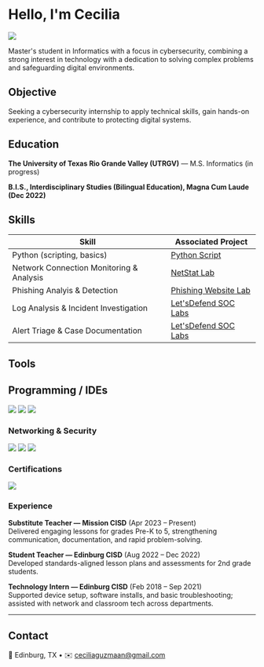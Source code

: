 # Hello, I'm Cecilia
<a href="https://linkedin.com/in/ceciliaprofile"><img src="https://img.shields.io/badge/-LinkedIn-0072b1?&style=for-the-badge&logo=linkedin&logoColor=white" /></a>

Master's student in Informatics with a focus in cybersecurity, combining a strong interest in technology with a dedication to solving complex problems and safeguarding digital environments.

## Objective

Seeking a cybersecurity internship to apply technical skills, gain hands-on experience, and contribute to protecting digital systems.

## Education
**The University of Texas Rio Grande Valley (UTRGV)** — M.S. Informatics (in progress)  
 
**B.I.S., Interdisciplinary Studies (Bilingual Education), Magna Cum Laude (Dec 2022)**


## Skills

| Skill                                         | Associated Project         |
|-----------------------------------------------|----------------------------|
| Python (scripting, basics)                    | <a href="#">Python Script</a> |
| Network Connection Monitoring & Analysis      | <a href= "https://docs.google.com/document/d/1MDcHOr6HmpidU6VIHq_y8UDNjcsIv77NwiXZ-xUvBjA/edit?usp=sharing">NetStat Lab</a> |
| Phishing Analyis & Detection                  | <a href='#'>Phishing Website Lab</a> |
| Log Analysis & Incident Investigation         | <a href="#">Let'sDefend SOC Labs</a> |
| Alert Triage & Case Documentation             | <a href="#">Let'sDefend SOC Labs</a> |

## Tools

## Programming / IDEs
<div>
    <img src="https://img.shields.io/badge/-Python-3776AB?&style=for-the-badge&logo=python&logoColor=white" />
    <img src="https://img.shields.io/badge/-PyCharm-000000?&style=for-the-badge&logo=pycharm&logoColor=white" />
    <img src="https://img.shields.io/badge/-VS_Code-007ACC?&style=for-the-badge&logo=visualstudiocode&logoColor=white" />
</div>

### Networking & Security
<div>
  <img src="https://img.shields.io/badge/-Wireshark-1679A7?&style=for-the-badge&logo=Wireshark&logoColor=white" />
    <img src="https://img.shields.io/badge/-Nmap-004F9F?&style=for-the-badge&logo=nmap&logoColor=white" />
    <img src="https://img.shields.io/badge/-Cisco_Packet_Tracer-1BA0D7?&style=for-the-badge&logo=cisco&logoColor=white" />
</div>

### Certifications
<div>
    <img src="https://img.shields.io/badge/-CompTIA_Security%2B_(in_progress)-EE0000?&style=for-the-badge&logo=CompTIA&logoColor=white" />
</div>

<!-- Add more when earned -->
<!-- <img src="https://img.shields.io/badge/-CompTIA_Network%2B-007ACC?&style=for-the-badge&logo=CompTIA&logoColor=white" /> -->

### Experience
**Substitute Teacher — Mission CISD** (Apr 2023 – Present)  
Delivered engaging lessons for grades Pre-K to 5, strengthening communication, documentation, and rapid problem-solving.

**Student Teacher — Edinburg CISD** (Aug 2022 – Dec 2022)  
Developed standards-aligned lesson plans and assessments for 2nd grade students.

**Technology Intern — Edinburg CISD** (Feb 2018 – Sep 2021)  
Supported device setup, software installs, and basic troubleshooting; assisted with network and classroom tech across departments.

---

## Contact
📍 Edinburg, TX • ✉️ ceciliaguzmaan@gmail.com  

